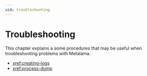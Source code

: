 ```yaml
---
uid: troubleshooting
---
```


# Troubleshooting

This chapter explains a some procedures that may be useful when troubleshooting problems with Metalama.

* <xref:creating-logs>
* <xref:process-dump>